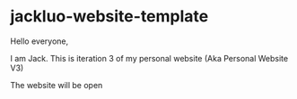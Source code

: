 # jackluo-website-template

Hello everyone,

I am Jack. This is iteration 3 of my personal website (Aka Personal Website V3)

The website will be open 
